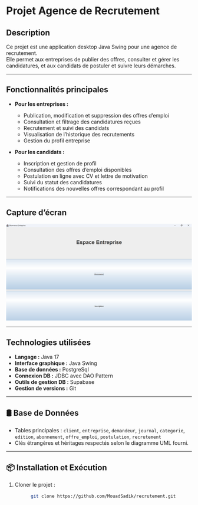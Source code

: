 # Projet Agence de Recrutement

## Description

Ce projet est une application desktop Java Swing pour une agence de recrutement.  
Elle permet aux entreprises de publier des offres, consulter et gérer les candidatures, et aux candidats de postuler et suivre leurs démarches.  

---

## Fonctionnalités principales

- **Pour les entreprises :**  
  - Publication, modification et suppression des offres d’emploi  
  - Consultation et filtrage des candidatures reçues  
  - Recrutement et suivi des candidats  
  - Visualisation de l’historique des recrutements  
  - Gestion du profil entreprise

- **Pour les candidats :**  
  - Inscription et gestion de profil  
  - Consultation des offres d’emploi disponibles  
  - Postulation en ligne avec CV et lettre de motivation  
  - Suivi du statut des candidatures  
  - Notifications des nouvelles offres correspondant au profil

---

## Capture d’écran

![Interface principale](./imgs/image.png)

---

## Technologies utilisées

- **Langage :** Java 17  
- **Interface graphique :** Java Swing  
- **Base de données :** PostgreSql
- **Connexion DB :** JDBC avec DAO Pattern  
- **Outils de gestion DB :** Supabase 
- **Gestion de versions :** Git  

---


## 🛢 Base de Données

- Tables principales : `client`, `entreprise`, `demandeur`, `journal`, `categorie`, `edition`, `abonnement`, `offre_emploi`, `postulation`, `recrutement`
- Clés étrangères et héritages respectés selon le diagramme UML fourni.

---

## 📦 Installation et Exécution

1. Cloner le projet :
   ```bash
         git clone https://github.com/MouadSadik/recrutement.git
